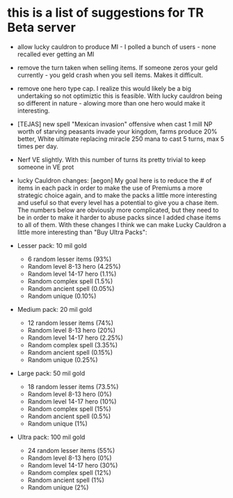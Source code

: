 # this is a list of suggestions for TR Beta server

* allow lucky cauldron to produce MI - I polled a bunch of users - none recalled ever getting an MI
* remove the turn taken when selling items.  If someone zeros your geld currently - you geld crash when you sell items.  Makes it difficult.
* remove one hero type cap.  I realize this would likely be a big undertaking so not optimiztic this is feasible.  With lucky cauldron being so different in nature - alowing more than one hero would make it interesting.
* [TEJAS] new spell "Mexican invasion" offensive when cast 1 mill NP worth of starving peasants invade your kingdom, farms produce 20% better, White ultimate replacing miracle 250 mana to cast 5 turns, max 5 times per day.
* Nerf VE slightly.  With this number of turns its pretty trivial to keep someone in VE prot

* lucky Cauldron changes:
[aegon]
My goal here is to reduce the # of items in each pack in order to make the use of Premiums a more strategic choice again, and to make the packs a little more interesting and useful so that every level has a potential to give you a chase item. The numbers below are obviously more complicated, but they need to be in order to make it harder to abuse packs since I added chase items to all of them. With these changes I think we can make Lucky Cauldron a little more interesting than "Buy Ultra Packs":

* Lesser pack: 10 mil gold
  * 6 random lesser items (93%)
  * Random level 8-13 hero (4.25%)
  * Random level 14-17 hero (1.1%)
  * Random complex spell (1.5%)
  * Random ancient spell (0.05%)
  * Random unique (0.10%)

* Medium pack: 20 mil gold
  * 12 random lesser items (74%)
  * Random level 8-13 hero (20%)
  * Random level 14-17 hero (2.25%)
  * Random complex spell (3.35%)
  * Random ancient spell (0.15%)
  * Random unique (0.25%)

* Large pack: 50 mil gold
  * 18 random lesser items (73.5%)
  * Random level 8-13 hero (0%)
  * Random level 14-17 hero (10%)
  * Random complex spell (15%)
  * Random ancient spell (0.5%)
  * Random unique (1%)

* Ultra pack: 100 mil gold
  * 24 random lesser items (55%)
  * Random level 8-13 hero (0%)
  * Random level 14-17 hero (30%)
  * Random complex spell (12%)
  * Random ancient spell (1%)
  * Random unique (2%)
